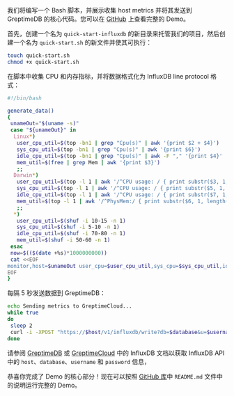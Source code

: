我们将编写一个 Bash 脚本，并展示收集 host metrics 并将其发送到 GreptimeDB 的核心代码。您可以在 [GitHub](https://github.com/GreptimeCloudStarters/quick-start-influxdb-line-protocol) 上查看完整的 Demo。

首先，创建一个名为 `quick-start-influxdb` 的新目录来托管我们的项目，然后创建一个名为 `quick-start.sh` 的新文件并使其可执行：

```bash
touch quick-start.sh
chmod +x quick-start.sh
```

在脚本中收集 CPU 和内存指标，并将数据格式化为 InfluxDB line protocol 格式：

```bash
#!/bin/bash

generate_data()
{
 unameOut="$(uname -s)"
 case "${unameOut}" in
  Linux*)
   user_cpu_util=$(top -bn1 | grep "Cpu(s)" | awk '{print $2 + $4}')
   sys_cpu_util=$(top -bn1 | grep "Cpu(s)" | awk '{print $6}')
   idle_cpu_util=$(top -bn1 | grep "Cpu(s)" | awk -F "," '{print $4}' | awk -F " " '{print $1}')
   mem_util=$(free | grep Mem | awk '{print $3}')
   ;;
  Darwin*)
   user_cpu_util=$(top -l 1 | awk '/^CPU usage: / { print substr($3, 1, length($3)-1) }')
   sys_cpu_util=$(top -l 1 | awk '/^CPU usage: / { print substr($5, 1, length($5)-1) }')
   idle_cpu_util=$(top -l 1 | awk '/^CPU usage: / { print substr($7, 1, length($7)-1) }')
   mem_util=$(top -l 1 | awk '/^PhysMem:/ { print substr($6, 1, length($6)-1) }')
   ;;
  *)
   user_cpu_util=$(shuf -i 10-15 -n 1)
   sys_cpu_util=$(shuf -i 5-10 -n 1)
   idle_cpu_util=$(shuf -i 70-80 -n 1)
   mem_util=$(shuf -i 50-60 -n 1)
 esac
 now=$(($(date +%s)*1000000000))
 cat <<EOF
monitor,host=$unameOut user_cpu=$user_cpu_util,sys_cpu=$sys_cpu_util,idle_cpu=$idle_cpu_util,memory=$mem_util $now
EOF
}
```

每隔 5 秒发送数据到 GreptimeDB：

```sh
echo Sending metrics to GreptimeCloud...
while true
do
 sleep 2
 curl -i -XPOST "https://$host/v1/influxdb/write?db=$database&u=$username&p=$password" --data-binary "$(generate_data)"
done
```

请参阅 [GreptimeDB](/v0.3/user-guide/clients/influxdb-line.md) 或 [GreptimeCloud](/v0.3/greptimecloud/integrations/influxdb.md) 中的 InfluxDB 文档以获取 InfluxDB API 中的 `host`、`database`、`username` 和 `password` 信息，

恭喜你完成了 Demo 的核心部分！现在可以按照 [GitHub 库](https://github.com/GreptimeCloudStarters/quick-start-influxdb-line-protocol)中 `README.md` 文件中的说明运行完整的 Demo。
